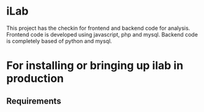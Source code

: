 # iLab

This project has the checkin for frontend and backend code for analysis.
Frontend code is developed using javascript, php and mysql. Backend code is completely based of python and mysql.

# For installing or bringing up ilab in production

## Requirements
